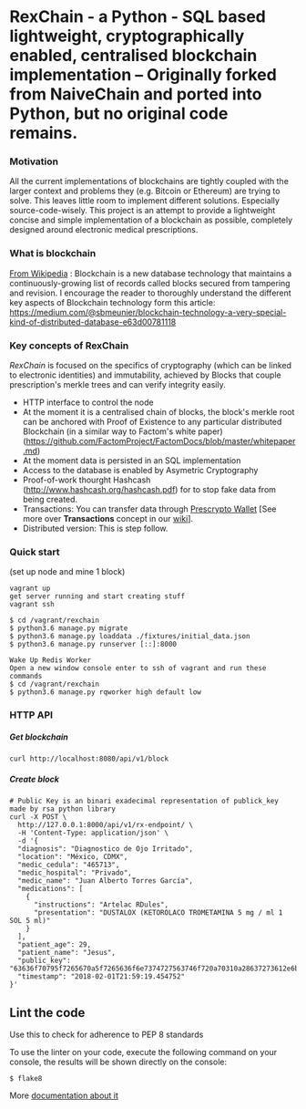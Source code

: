 
# RexChain - a Python - SQL based lightweight, cryptographically enabled, centralised blockchain implementation – Originally forked from NaiveChain and ported into Python, but no original code remains.

### Motivation
All the current implementations of blockchains are tightly coupled with the larger context and problems they (e.g. Bitcoin or Ethereum) are trying to solve. This leaves little room to implement different solutions. Especially source-code-wisely. This project is an attempt to provide a lightweight concise and simple implementation of a blockchain as possible, completely designed around electronic medical prescriptions.


### What is blockchain
[From Wikipedia](https://en.wikipedia.org/wiki/Blockchain_(database)) : Blockchain is a new database technology that maintains a continuously-growing list of records called blocks secured from tampering and revision. I encourage the reader to thoroughly understand the different key aspects of Blockchain technology form this article: https://medium.com/@sbmeunier/blockchain-technology-a-very-special-kind-of-distributed-database-e63d00781118


### Key concepts of RexChain
 *RexChain* is focused on the specifics of cryptography (which can be linked to electronic identities) and immutability, achieved by Blocks that couple prescription's merkle trees and can verify integrity easily.
* HTTP interface to control the node
* At the moment it is a centralised chain of blocks, the block's merkle root can be anchored with Proof of Existence to any particular distributed Blockchain (in a similar way to Factom's white paper) (https://github.com/FactomProject/FactomDocs/blob/master/whitepaper.md)
* At the moment data is persisted in an SQL implementation
* Access to the database is enabled by Asymetric Cryptography
* Proof-of-work thourght Hashcash (http://www.hashcash.org/hashcash.pdf) for to stop fake data from being created.
* Transactions: You can transfer data through [Prescrypto Wallet](https://prescrypto.github.io/wallet/deploy/feature_rexchain_wallet/) [See more over __Transactions__ concept in our [wiki](https://github.com/Prescrypto/RexChain/wiki/Transacciones)].
* Distributed version: This is step follow. 

### Quick start
(set up node and mine 1 block)
```
vagrant up
get server running and start creating stuff
vagrant ssh

$ cd /vagrant/rexchain
$ python3.6 manage.py migrate
$ python3.6 manage.py loaddata ./fixtures/initial_data.json
$ python3.6 manage.py runserver [::]:8000

Wake Up Redis Worker
Open a new window console enter to ssh of vagrant and run these commands
$ cd /vagrant/rexchain
$ python3.6 manage.py rqworker high default low
```


### HTTP API
##### Get blockchain
```
curl http://localhost:8080/api/v1/block
```
##### Create block
```
# Public Key is an binari exadecimal representation of publick_key made by rsa python library
curl -X POST \
  http://127.0.0.1:8000/api/v1/rx-endpoint/ \
  -H 'Content-Type: application/json' \
  -d '{
  "diagnosis": "Diagnostico de Ojo Irritado",
  "location": "México, CDMX",
  "medic_cedula": "465713",
  "medic_hospital": "Privado",
  "medic_name": "Juan Alberto Torres García",
  "medications": [
    {
      "instructions": "Artelac RDules",
      "presentation": "DUSTALOX (KETOROLACO TROMETAMINA 5 mg / ml 1 SOL 5 ml)"
    }
  ],
  "patient_age": 29,
  "patient_name": "Jesus",
  "public_key": "63636f70795f7265670a5f7265636f6e7374727563746f720a70310a28637273612e6b65790a5075626c69634b65790a70320a635f5f6275696c74696e5f5f0a6f626a6563740a70330a4e745270340a284c373435313530383630343332393237323237393336343532383430323735313630383337373839333331383033363932383838383034323630323635393130383336383335353931353533323533343238353732343832333830373537333939343637313337383133363633313537303432363933373330313136353533373433333638333830333634393839383937363238373033343934394c0a4936353533370a74622e",
  "timestamp": "2018-02-01T21:59:19.454752"
}'

```

## Lint the code

Use this to check for adherence to PEP 8 standards

To use the linter on your code, execute the following command on your console, the results will be shown directly on the console:

`$ flake8`

More [documentation about it](http://flake8.pycqa.org/en/latest/)
